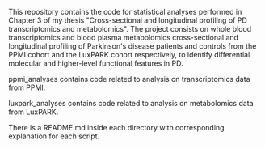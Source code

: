 This repository contains the code for statistical analyses performed in Chapter 3 of my thesis "Cross-sectional and longitudinal profiling of PD transcriptomics and metabolomics".
The project consists on whole blood transcriptomics and blood plasma metabolomics cross-sectional and longitudinal profiling of Parkinson's disease patients and controls from the PPMI cohort and  the LuxPARK cohort respectively, to identify differential molecular and higher-level functional features in PD.

ppmi_analyses contains code related to analysis on transcriptomics data from PPMI.

luxpark_analyses contains code related to analysis on metabolomics data from LuxPARK.

There is a README.md inside each directory with corresponding explanation for each script.

